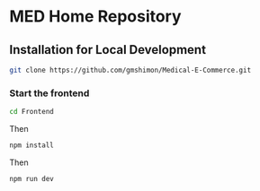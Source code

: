 # MED Home Repository 

## Installation for Local Development

```bash
git clone https://github.com/gmshimon/Medical-E-Commerce.git
```
### Start the frontend 

```bash
cd Frontend
```

Then 

```bash
npm install
```

Then

```bash
npm run dev
```
